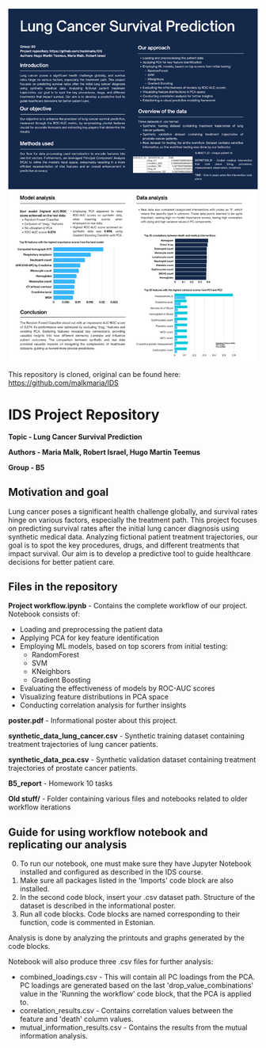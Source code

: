 [![PDF Preview](poster-preview.png)](./poster.pdf)

This repository is cloned, original can be found here: https://github.com/malkmaria/IDS

# IDS Project Repository
**Topic - Lung Cancer Survival Prediction**  

**Authors - Maria Malk, Robert Israel, Hugo Martin Teemus**  

**Group - B5**  


## Motivation and goal
Lung cancer poses a significant health challenge globally, and survival rates hinge on various factors, especially the treatment path. 
This project focuses on predicting survival rates after the initial lung cancer diagnosis using synthetic medical data. 
Analyzing fictional patient treatment trajectories, our goal is to spot the key procedures, drugs, and different treatments that impact survival. 
Our aim is to develop a predictive tool to guide healthcare decisions for better patient care.

## Files in the repository
**Project workflow.ipynb** - Contains the complete workflow of our project. Notebook consists of:  
- Loading and preprocessing the patient data
- Applying PCA for key feature identification
- Employing ML models, based on top scorers from initial testing:
  - RandomForest
  - SVM
  - KNeighbors
  - Gradient Boosting
- Evaluating the effectiveness of models by ROC-AUC scores
- Visualizing feature distributions in PCA space
- Conducting correlation analysis for further insights

**poster.pdf** - Informational poster about this project. 

**synthetic_data_lung_cancer.csv** - Synthetic training dataset containing treatment trajectories of lung cancer patients.  

**synthetic_data_pca.csv** - Synthetic validation dataset containing treatment trajectories of prostate cancer patients.

**B5_report** - Homework 10 tasks

**Old stuff/** - Folder containing various files and notebooks related to older workflow iterations

## Guide for using workflow notebook and replicating our analysis
0. To run our notebook, one must make sure they have Jupyter Notebook installed and configured as described in the IDS course.
1. Make sure all packages listed in the 'Imports' code block are also installed.
2. In the second code block, insert your .csv dataset path. Structure of the dataset is described in the informational poster.
3. Run all code blocks. Code blocks are named corresponding to their function, code is commented in Estonian.

Analysis is done by analyzing the printouts and graphs generated by the code blocks.  

Notebook will also produce three .csv files for further analysis:
- combined_loadings.csv - This will contain all PC loadings from the PCA. PC loadings are generated based on the last 'drop_value_combinations' value in the 'Running the workflow' code block, that the PCA is applied to.
- correlation_results.csv - Contains correlation values between the feature and 'death' column values.
- mutual_information_results.csv - Contains the results from the mutual information analysis.
